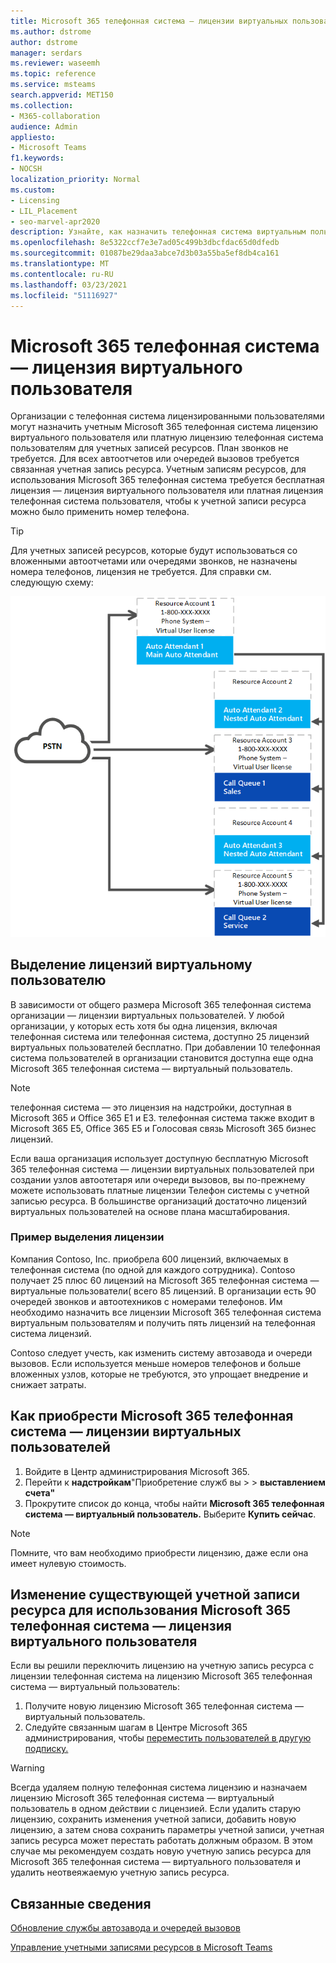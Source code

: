 ```yaml
---
title: Microsoft 365 телефонная система — лицензии виртуальных пользователей
ms.author: dstrome
author: dstrome
manager: serdars
ms.reviewer: waseemh
ms.topic: reference
ms.service: msteams
search.appverid: MET150
ms.collection:
- M365-collaboration
audience: Admin
appliesto:
- Microsoft Teams
f1.keywords:
- NOCSH
localization_priority: Normal
ms.custom:
- Licensing
- LIL_Placement
- seo-marvel-apr2020
description: Узнайте, как назначить телефонная система виртуальным пользователем или платную лицензию телефонная система пользователям для учетных записей ресурсов в организации.
ms.openlocfilehash: 8e5322ccf7e3e7ad05c499b3dbcfdac65d0dfedb
ms.sourcegitcommit: 01087be29daa3abce7d3b03a55ba5ef8db4ca161
ms.translationtype: MT
ms.contentlocale: ru-RU
ms.lasthandoff: 03/23/2021
ms.locfileid: "51116927"
---
```

# <a name="microsoft-365-phone-system--virtual-user-license"></a>Microsoft 365 телефонная система — лицензия виртуального пользователя

Организации с телефонная система лицензированными пользователями могут назначить учетным Microsoft 365 телефонная система лицензию виртуального пользователя или платную лицензию телефонная система пользователям для учетных записей ресурсов. План звонков не требуется. Для всех автоотчетов или очередей вызовов требуется связанная учетная запись ресурса. Учетным записям ресурсов, для использования Microsoft 365 телефонная система требуется бесплатная лицензия — лицензия виртуального пользователя или платная лицензия телефонная система пользователя, чтобы к учетной записи ресурса можно было применить номер телефона.

> [!TIP]
> Для учетных записей ресурсов, которые будут использоваться со вложенными автоотчетами или очередями звонков, не назначены номера телефонов, лицензия не требуется. Для справки см. следующую схему: 

![Лицензии виртуальных пользователей](../media/resource-account.png)

## <a name="virtual-user-license-allocation"></a>Выделение лицензий виртуальному пользователю

В зависимости от общего размера Microsoft 365 телефонная система организации — лицензии виртуальных пользователей. У любой организации, у которых есть хотя бы одна лицензия, включая телефонная система или телефонная система, доступно 25 лицензий виртуальных пользователей бесплатно. При добавлении 10 телефонная система пользователей в организации становится доступна еще одна Microsoft 365 телефонная система — виртуальный пользователь.

> [!NOTE]
> телефонная система — это лицензия на надстройки, доступная в Microsoft 365 и Office 365 E1 и E3. телефонная система также входит в Microsoft 365 E5, Office 365 E5 и Голосовая связь Microsoft 365 бизнес лицензий.

Если ваша организация использует доступную бесплатную Microsoft 365 телефонная система — лицензии виртуальных пользователей при создании узлов автоотетаря или очереди вызовов, вы по-прежнему можете использовать платные лицензии Телефон системы с учетной записью ресурса. В большинстве организаций достаточно лицензий виртуальных пользователей на основе плана масштабирования. 

### <a name="license-allocation-example"></a>Пример выделения лицензии

Компания Contoso, Inc. приобрела 600 лицензий, включаемых в телефонная система (по одной для каждого сотрудника). Contoso получает 25 плюс 60 лицензий на Microsoft 365 телефонная система — виртуальные пользователи( всего 85 лицензий. В организации есть 90 очередей звонков и автоотехников с номерами телефонов. Им необходимо назначить все лицензии Microsoft 365 телефонная система виртуальным пользователям и получить пять лицензий на телефонная система лицензий.

Contoso следует учесть, как изменить систему автозавода и очереди вызовов. Если используется меньше номеров телефонов и больше вложенных узлов, которые не требуются, это упрощает внедрение и снижает затраты.

## <a name="how-to-buy-microsoft-365-phone-system--virtual-user-licenses"></a>Как приобрести Microsoft 365 телефонная система — лицензии виртуальных пользователей

1. Войдите в Центр администрирования Microsoft 365.
2. Перейти к **надстройкам**"Приобретение служб вы  >    >  **выставлением счета"**
3. Прокрутите список до конца, чтобы найти **Microsoft 365 телефонная система — виртуальный пользователь.** Выберите **Купить сейчас**.

> [!NOTE]
> Помните, что вам  необходимо приобрести лицензию, даже если она имеет нулевую стоимость.

## <a name="change-an-existing-resource-account-to-use-a-microsoft-365-phone-system--virtual-user-license"></a>Изменение существующей учетной записи ресурса для использования Microsoft 365 телефонная система — лицензия виртуального пользователя

Если вы решили переключить лицензию на учетную запись ресурса с лицензии телефонная система на лицензию Microsoft 365 телефонная система — виртуальный пользователь:

1. Получите новую лицензию Microsoft 365 телефонная система — виртуальный пользователь.
2. Следуйте связанным шагам в Центре Microsoft 365 администрирования, чтобы [переместить пользователей в другую подписку.](/microsoft-365/admin/manage/assign-licenses-to-users#move-users-to-a-different-subscription)

> [!WARNING]
> Всегда удаляем полную телефонная система лицензию и назначаем лицензию Microsoft 365 телефонная система — виртуальный пользователь в одном действии с лицензией. Если удалить старую лицензию, сохранить изменения учетной записи, добавить новую лицензию, а затем снова сохранить параметры учетной записи, учетная запись ресурса может перестать работать должным образом. В этом случае мы рекомендуем создать новую учетную запись ресурса для Microsoft 365 телефонная система — виртуального пользователя и удалить неотвеяжаемую учетную запись ресурса. 

## <a name="related-information"></a>Связанные сведения

[Обновление службы автозавода и очередей вызовов](https://techcommunity.microsoft.com/t5/Microsoft-Teams-Blog/Auto-Attendant-and-Call-Queues-Service-Update/ba-p/564521)

[Управление учетными записями ресурсов в Microsoft Teams](../manage-resource-accounts.md)